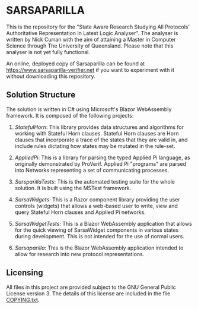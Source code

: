 # SARSAPARILLA

This is the repository for the "State Aware Research Studying All Protocols' Authoritative
Representation In Latest Logic Analyser". The analyser is written by Nick Curran with 
the aim of attaining a Master in Computer Science through The University of Queensland.
Please note that this analyser is not yet fully functional.

An online, deployed copy of Sarsaparilla can be found at https://www.sarsaparilla-verifier.net
if you want to experiment with it without downloading this repository.

## Solution Structure

The solution is written in C# using Microsoft's Blazor WebAssembly framework. It is 
composed of the following projects:

1. *StatefulHorn*: This library provides data structures and algorithms for working with
   Stateful Horn clauses. Stateful Horn clauses are Horn clauses that incorporate a
   trace of the states that they are valid in, and include rules dictating how 
   states may be mutated in the rule-set.

2. *AppliedPi*: This is a library for parsing the typed Applied Pi language, as originally
   demonstrated by ProVerif. Applied Pi "programs" are parsed into Networks representing
   a set of communicating processes.

3. *SarsparillaTests*: This is the automated testing suite for the whole solution. It is
   built using the MSTest framework.

4. *SarsaWidgets*: This is a Razor component library providing the user controls (widgets)
   that allows a web-based user to write, view and query Stateful Horn clauses and 
   Applied Pi networks.

5. *SarsaWidgetTests*: This is a Blazor WebAssembly application that allows for the quick
   viewing of SarsaWidget components in various states during development. This is not
   intended for the use of normal users.

6. *Sarsaparilla*: This is the Blazor WebAssembly application intended to allow for
   research into new protocol representations.

## Licensing

All files in this project are provided subject to the GNU General Public License version 3.
The details of this license are included in the file [COPYING.txt](/COPYING.txt).
